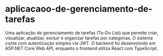 # aplicacaoo-de-gerenciamento-de-tarefas
 Uma aplicação de gerenciamento de tarefas (To-Do List) que permite criar, visualizar, atualizar, excluir e organizar tarefas por categorias. O sistema conta com autenticação simples via JWT. O backend foi desenvolvido em ASP.NET Core Web API, enquanto o frontend utiliza React com TypeScript.
